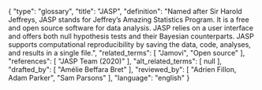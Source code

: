 {
    "type": "glossary",
    "title": "JASP",
    "definition": "Named after Sir Harold Jeffreys, JASP stands for Jeffrey’s Amazing Statistics Program. It is a free and open source software for data analysis. JASP relies on a user interface and offers both null hypothesis tests and their Bayesian counterparts. JASP supports computational reproducibility by saving the data, code, analyses, and results in a single file.",
    "related_terms": [
        "Jamovi",
        "Open source"
    ],
    "references": [
        "JASP Team (2020)"
    ],
    "alt_related_terms": [
        null
    ],
    "drafted_by": [
        "Amélie Beffara Bret"
    ],
    "reviewed_by": [
        "Adrien Fillon, Adam Parker",
        "Sam Parsons"
    ],
    "language": "english"
}